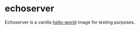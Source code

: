 # echoserver

Echoserver is a vanilla [hello-world](https://hub.docker.com/_/hello-world) image for testing purposes. 
